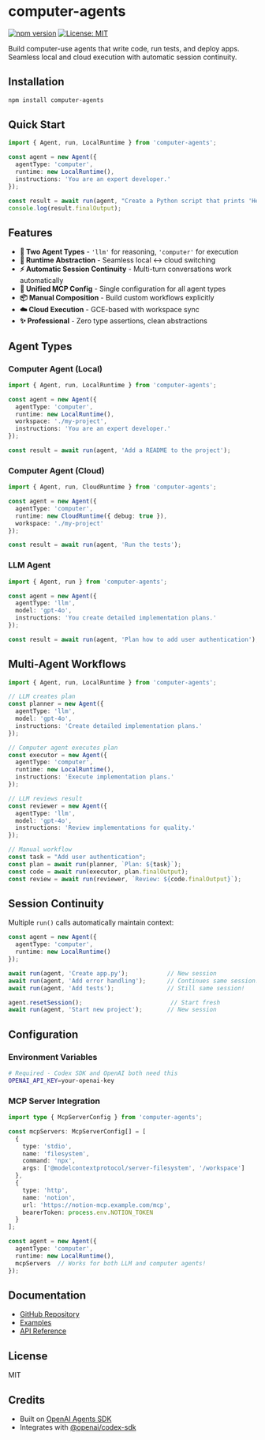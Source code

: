 # computer-agents

[![npm version](https://img.shields.io/npm/v/computer-agents.svg)](https://www.npmjs.com/package/computer-agents)
[![License: MIT](https://img.shields.io/badge/License-MIT-yellow.svg)](https://opensource.org/licenses/MIT)

Build computer-use agents that write code, run tests, and deploy apps. Seamless local and cloud execution with automatic session continuity.

## Installation

```bash
npm install computer-agents
```

## Quick Start

```typescript
import { Agent, run, LocalRuntime } from 'computer-agents';

const agent = new Agent({
  agentType: 'computer',
  runtime: new LocalRuntime(),
  instructions: 'You are an expert developer.'
});

const result = await run(agent, "Create a Python script that prints 'Hello World'");
console.log(result.finalOutput);
```

## Features

- **🎯 Two Agent Types** - `'llm'` for reasoning, `'computer'` for execution
- **🔄 Runtime Abstraction** - Seamless local ↔ cloud switching
- **⚡️ Automatic Session Continuity** - Multi-turn conversations work automatically
- **🔌 Unified MCP Config** - Single configuration for all agent types
- **📦 Manual Composition** - Build custom workflows explicitly
- **☁️ Cloud Execution** - GCE-based with workspace sync
- **✨ Professional** - Zero type assertions, clean abstractions

## Agent Types

### Computer Agent (Local)

```typescript
import { Agent, run, LocalRuntime } from 'computer-agents';

const agent = new Agent({
  agentType: 'computer',
  runtime: new LocalRuntime(),
  workspace: './my-project',
  instructions: 'You are an expert developer.'
});

const result = await run(agent, 'Add a README to the project');
```

### Computer Agent (Cloud)

```typescript
import { Agent, run, CloudRuntime } from 'computer-agents';

const agent = new Agent({
  agentType: 'computer',
  runtime: new CloudRuntime({ debug: true }),
  workspace: './my-project'
});

const result = await run(agent, 'Run the tests');
```

### LLM Agent

```typescript
import { Agent, run } from 'computer-agents';

const agent = new Agent({
  agentType: 'llm',
  model: 'gpt-4o',
  instructions: 'You create detailed implementation plans.'
});

const result = await run(agent, 'Plan how to add user authentication');
```

## Multi-Agent Workflows

```typescript
import { Agent, run, LocalRuntime } from 'computer-agents';

// LLM creates plan
const planner = new Agent({
  agentType: 'llm',
  model: 'gpt-4o',
  instructions: 'Create detailed implementation plans.'
});

// Computer agent executes plan
const executor = new Agent({
  agentType: 'computer',
  runtime: new LocalRuntime(),
  instructions: 'Execute implementation plans.'
});

// LLM reviews result
const reviewer = new Agent({
  agentType: 'llm',
  model: 'gpt-4o',
  instructions: 'Review implementations for quality.'
});

// Manual workflow
const task = "Add user authentication";
const plan = await run(planner, `Plan: ${task}`);
const code = await run(executor, plan.finalOutput);
const review = await run(reviewer, `Review: ${code.finalOutput}`);
```

## Session Continuity

Multiple `run()` calls automatically maintain context:

```typescript
const agent = new Agent({
  agentType: 'computer',
  runtime: new LocalRuntime()
});

await run(agent, 'Create app.py');           // New session
await run(agent, 'Add error handling');      // Continues same session!
await run(agent, 'Add tests');               // Still same session!

agent.resetSession();                         // Start fresh
await run(agent, 'Start new project');       // New session
```

## Configuration

### Environment Variables

```bash
# Required - Codex SDK and OpenAI both need this
OPENAI_API_KEY=your-openai-key
```

### MCP Server Integration

```typescript
import type { McpServerConfig } from 'computer-agents';

const mcpServers: McpServerConfig[] = [
  {
    type: 'stdio',
    name: 'filesystem',
    command: 'npx',
    args: ['@modelcontextprotocol/server-filesystem', '/workspace']
  },
  {
    type: 'http',
    name: 'notion',
    url: 'https://notion-mcp.example.com/mcp',
    bearerToken: process.env.NOTION_TOKEN
  }
];

const agent = new Agent({
  agentType: 'computer',
  runtime: new LocalRuntime(),
  mcpServers  // Works for both LLM and computer agents!
});
```

## Documentation

- [GitHub Repository](https://github.com/testbasehq/computer-agents)
- [Examples](https://github.com/testbasehq/computer-agents/tree/main/examples)
- [API Reference](https://github.com/testbasehq/computer-agents/blob/main/docs)

## License

MIT

## Credits

- Built on [OpenAI Agents SDK](https://github.com/openai/openai-agents-js)
- Integrates with [@openai/codex-sdk](https://www.npmjs.com/package/@openai/codex-sdk)
